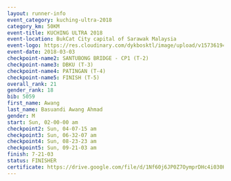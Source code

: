```yaml
--- 
layout: runner-info 
event_category: kuching-ultra-2018 
category_km: 50KM 
event-title: KUCHING ULTRA 2018 
event-location: BukCat City capital of Sarawak Malaysia 
event-logo: https://res.cloudinary.com/dykbosktl/image/upload/v1573619473/Logo/kuching-ultra-2018-logo_tlpvm5.png 
event-date: 2018-03-03 
checkpoint-name2: SANTUBONG BRIDGE - CP1 (T-2) 
checkpoint-name3: DBKU (T-3) 
checkpoint-name4: PATINGAN (T-4) 
checkpoint-name5: FINISH (T-5) 
overall_rank: 21
gender_rank: 18
bib: 5059
first_name: Awang
last_name: Basuandi Awang Ahmad
gender: M
start: Sun, 02-00-00 am
checkpoint2: Sun, 04-07-15 am
checkpoint3: Sun, 06-32-07 am
checkpoint4: Sun, 08-23-23 am
checkpoint5: Sun, 09-21-03 am
finish: 7-21-03
status: FINISHER
certificate: https://drive.google.com/file/d/1Nf60j6JP0Z7OymprDHc4i030H9bISHVn/view?usp=sharing","CERTIFICATE")
--- 
```

